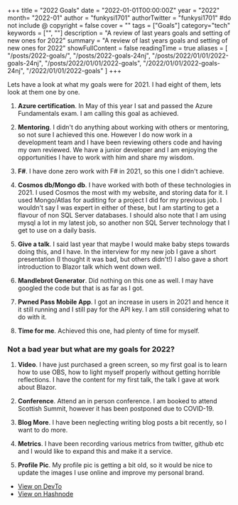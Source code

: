 +++
title = "2022 Goals"
date = "2022-01-01T00:00:00Z"
year = "2022"
month= "2022-01"
author = "funkysi1701"
authorTwitter = "funkysi1701" #do not include @
copyright = false
cover = ""
tags = ["Goals"]
category="tech"
keywords = ["", ""]
description = "A review of last years goals and setting of new ones for 2022"
summary = "A review of last years goals and setting of new ones for 2022"
showFullContent = false
readingTime = true
aliases = [
    "/posts/2022-goals/",
    "/posts/2022-goals-24nj",
    "/posts/2022/01/01/2022-goals-24nj",
    "/posts/2022/01/01/2022-goals",
    "/2022/01/01/2022-goals-24nj",
    "/2022/01/01/2022-goals"
]
+++

Lets have a look at what my goals were for 2021. I had eight of them, lets look at them one by one.

1. **Azure certification**. In May of this year I sat and passed the Azure Fundamentals exam. I am calling this goal as achieved. 

2. **Mentoring**. I didn't do anything about working with others or mentoring, so not sure I achieved this one. However I do now work in a development team and I have been reviewing others code and having my own reviewed. We have a junior developer and I am enjoying the opportunities I have to work with him and share my wisdom.

3. **F#**. I have done zero work with F# in 2021, so this one I didn't achieve.

4. **Cosmos db/Mongo db**. I have worked with both of these technologies in 2021. I used Cosmos the most with my website, and storing data for it. I used Mongo/Atlas for auditing for a project I did for my previous job. I wouldn't say I was expert in either of these, but I am starting to get a flavour of non SQL Server databases. I should also note that I am using mysql a lot in my latest job, so another non SQL Server technology that I get to use on a daily basis.

5. **Give a talk**. I said last year that maybe I would make baby steps towards doing this, and I have. In the interview for my new job I gave a short presentation (I thought it was bad, but others didn't!) I also gave a short introduction to Blazor talk which went down well.

6. **Mandlebrot Generator**. Did nothing on this one as well. I may have googled the code but that is as far as I got.

7. **Pwned Pass Mobile App**. I got an increase in users in 2021 and hence it it still running and I still pay for the API key. I am still considering what to do with it.

8. **Time for me**. Achieved this one, had plenty of time for myself.
 
### Not a bad year but what are my goals for 2022?

1. **Video**. I have just purchased a green screen, so my first goal is to learn how to use OBS, how to light myself properly without getting horrible reflections. I have the content for my first talk, the talk I gave at work about Blazor.

2. **Conference**. Attend an in person conference. I am booked to attend Scottish Summit, however it has been postponed due to COVID-19.

3. **Blog More**. I have been neglecting writing blog posts a bit recently, so I want to do more. 

4. **Metrics**. I have been recording various metrics from twitter, github etc and I would like to expand this and make it a service. 

5. **Profile Pic**. My profile pic is getting a bit old, so it would be nice to update the images I use online and improve my personal brand.

- [View on DevTo](https://dev.to/funkysi1701/2022-goals-24nj)
- [View on Hashnode](https://funkysi1701.hashnode.dev/2022-goals)